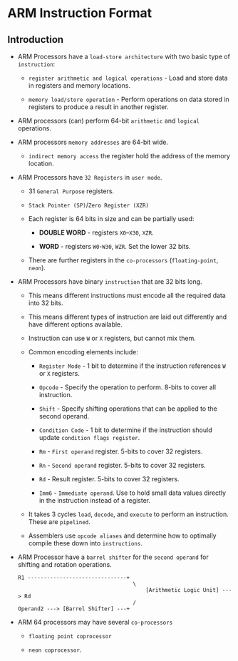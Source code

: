 # ARM Instruction Format

## Introduction

* ARM Processors have a `load-store architecture` with two basic type of `instruction`:

    * `register arithmetic and logical operations` - Load and store data in registers and memory locations. 

    * `memory load/store operation` - Perform operations on data stored in registers to produce a result in another register.

* ARM processors (can) perform 64-bit `arithmetic` and `logical` operations.

* ARM processors `memory addresses` are 64-bit wide.

    * `indirect memory access` the register hold the address of the memory location.

* ARM Processors have `32 Registers` in `user mode`.

    * 31 `General Purpose` registers.

    * `Stack Pointer (SP)`/`Zero Register (XZR)`

    * Each register is 64 bits in size and can be partially used:

        * __DOUBLE WORD__ - registers `X0`–`X30`, `XZR`.

        * __WORD__ - registers `W0`-`W30`, `WZR`. Set the lower 32 bits.
    
    * There are further registers in the `co-processors` (`floating-point`, `neon`).
    
* ARM Processors have binary `instruction` that are 32 bits long.

    * This means different instructions must encode all the required data into 32 bits.

    * This means different types of instruction are laid out differently and have different options available.

    * Instruction can use `W` or `X` registers, but cannot mix them.

    * Common encoding elements include:

        * `Register Mode` - 1 bit to determine if the instruction references `W` or `X` registers.

        * `Opcode` - Specify the operation to perform. 8-bits to cover all instruction.

        * `Shift` - Specify shifting operations that can be applied to the second operand.

        * `Condition Code` - 1 bit to determine if the instruction should update `condition flags register`.

        * `Rm` - `First operand` register. 5-bits to cover 32 registers.

        * `Rn` - `Second operand` register. 5-bits to cover 32 registers.

        * `Rd` - Result register. 5-bits to cover 32 registers.

        * `Imm6` - `Immediate operand`. Use to hold small data values directly in the instruction instead of a register.
    
    * It takes 3 cycles `load`, `decode`, and `execute` to perform an instruction. These are `pipelined`.

    * Assemblers use `opcode aliases` and determine how to optimally compile these down into `instructions`.

* ARM Processor have a `barrel shifter` for the `second operand` for shifting and rotation operations.

    ```
    R1 -------------------------------+
                                        \
                                            [Arithmetic Logic Unit] ---> Rd
                                        /
    Operand2 ---> [Barrel Shifter] ---+
    ```

* ARM 64 processors may have several `co-processors`

    * `floating point coprocessor`

    * `neon coprocessor`.

    






 

